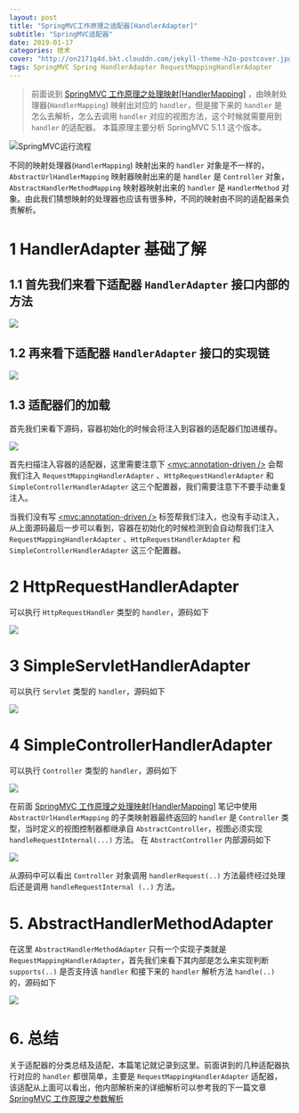 ```yaml
---
layout: post
title: "SpringMVC工作原理之适配器[HandlerAdapter]"
subtitle: "SpringMVC适配器"
date: 2019-01-17
categories: 技术
cover: "http://on2171g4d.bkt.clouddn.com/jekyll-theme-h2o-postcover.jpg"
tags: SpringMVC Spring HandlerAdapter RequestMappingHandlerAdapter
---
```


> 前面说到 [SpringMVC 工作原理之处理映射[HandlerMapping]](https://www.jianshu.com/p/f04816ee2495) ，由映射处理器(`HandlerMapping`) 映射出对应的 `handler`，但是接下来的 `handler` 是怎么去解析，怎么去调用 `handler` 对应的视图方法，这个时候就需要用到 `handler` 的适配器。
> 本篇原理主要分析 SpringMVC 5.1.1 这个版本。

![SpringMVC运行流程](/assets/img/2019-01-17/4322526-873dc442cdc93555.webp)

不同的映射处理器(`HandlerMapping`) 映射出来的 `handler` 对象是不一样的，`AbstractUrlHandlerMapping` 映射器映射出来的是 `handler` 是 `Controller` 对象，`AbstractHandlerMethodMapping` 映射器映射出来的 `handler` 是 `HandlerMethod` 对象。由此我们猜想映射的处理器也应该有很多种，不同的映射由不同的适配器来负责解析。

# 1 HandlerAdapter 基础了解

## 1.1 首先我们来看下适配器 `HandlerAdapter` 接口内部的方法

![](/assets/img/2019-01-17/4322526-ba0b41c776045852.webp)

## 1.2 再来看下适配器 `HandlerAdapter` 接口的实现链

![](/assets/img/2019-01-17/4322526-4ecbd58d198ebeed.webp)

## 1.3 适配器们的加载

首先我们来看下源码，容器初始化的时候会将注入到容器的适配器们加进缓存。

![](/assets/img/2019-01-17/4322526-750f5ce0d141c0e2.webp)

首先扫描注入容器的适配器，这里需要注意下 [<mvc:annotation-driven />](https://www.jianshu.com/p/fc3bc70b9ed3) 会帮我们注入 `RequestMappingHandlerAdapter` 、`HttpRequestHandlerAdapter` 和 `SimpleControllerHandlerAdapter` 这三个配置器，我们需要注意下不要手动重复注入。

当我们没有写 [<mvc:annotation-driven />](https://www.jianshu.com/p/fc3bc70b9ed3) 标签帮我们注入，也没有手动注入，从上面源码最后一步可以看到，容器在初始化的时候检测到会自动帮我们注入 `RequestMappingHandlerAdapter` 、`HttpRequestHandlerAdapter` 和 `SimpleControllerHandlerAdapter` 这三个配置器。

# 2 HttpRequestHandlerAdapter

可以执行 `HttpRequestHandler` 类型的 `handler`，源码如下

![](/assets/img/2019-01-17/4322526-2630fcffa9ee7210.webp)

# 3 SimpleServletHandlerAdapter

可以执行 `Servlet` 类型的 `handler`，源码如下

![](/assets/img/2019-01-17/4322526-7688b459d9aacf1f.webp)

# 4 SimpleControllerHandlerAdapter

可以执行 `Controller` 类型的 `handler`，源码如下

![](/assets/img/2019-01-17/4322526-fa476a4133d287ac.webp)

在前面 [SpringMVC 工作原理之处理映射[HandlerMapping]](https://www.jianshu.com/p/f04816ee2495) 笔记中使用 `AbstractUrlHandlerMapping` 的子类映射器最终返回的 `handler` 是 `Controller` 类型，当时定义的视图控制器都继承自 `AbstractController`，视图必须实现 `handleRequestInternal(...)` 方法。
在 `AbstractController` 内部源码如下

![](/assets/img/2019-01-17/4322526-c0bf7701b51e9661.webp)

从源码中可以看出 `Controller` 对象调用 `handlerRequest(..)` 方法最终经过处理后还是调用 `handleRequestInternal (..)` 方法。

# 5. AbstractHandlerMethodAdapter

在这里 `AbstractHandlerMethodAdapter` 只有一个实现子类就是 `RequestMappingHandlerAdapter`，首先我们来看下其内部是怎么来实现判断 `supports(..)` 是否支持该 `handler` 和接下来的 `handler` 解析方法 `handle(..)` 的，源码如下

![](/assets/img/2019-01-17/4322526-55214381b4732d20.webp)

# 6. 总结

关于适配器的分类总结及适配，本篇笔记就记录到这里。前面讲到的几种适配器执行对应的 `handler` 都很简单，主要是 `RequestMappingHandlerAdapter` 适配器，该适配从上面可以看出，他内部解析来的详细解析可以参考我的下一篇文章 [SpringMVC 工作原理之参数解析](https://www.jianshu.com/p/2bfd65bc9ce4)

